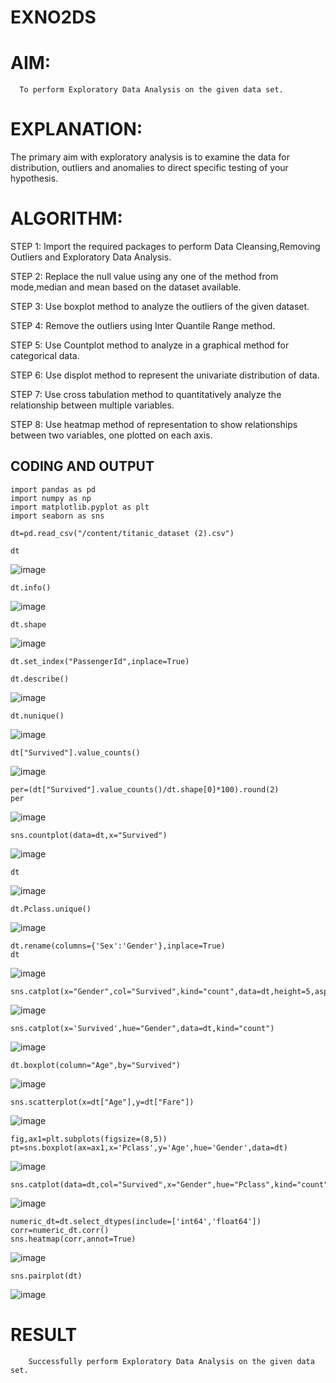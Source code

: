 # EXNO2DS
# AIM:
      To perform Exploratory Data Analysis on the given data set.
      
# EXPLANATION:
  The primary aim with exploratory analysis is to examine the data for distribution, outliers and anomalies to direct specific testing of your hypothesis.
  
# ALGORITHM:
STEP 1: Import the required packages to perform Data Cleansing,Removing Outliers and Exploratory Data Analysis.

STEP 2: Replace the null value using any one of the method from mode,median and mean based on the dataset available.

STEP 3: Use boxplot method to analyze the outliers of the given dataset.

STEP 4: Remove the outliers using Inter Quantile Range method.

STEP 5: Use Countplot method to analyze in a graphical method for categorical data.

STEP 6: Use displot method to represent the univariate distribution of data.

STEP 7: Use cross tabulation method to quantitatively analyze the relationship between multiple variables.

STEP 8: Use heatmap method of representation to show relationships between two variables, one plotted on each axis.

## CODING AND OUTPUT
```
import pandas as pd
import numpy as np
import matplotlib.pyplot as plt
import seaborn as sns

dt=pd.read_csv("/content/titanic_dataset (2).csv")

dt
```
![image](https://github.com/user-attachments/assets/30293503-4335-4480-b434-32e0aa07ded4)
```
dt.info()
```
![image](https://github.com/user-attachments/assets/0c2c4230-cb03-44df-8695-920e670df545)
```
dt.shape
```
![image](https://github.com/user-attachments/assets/ca68a310-a1ce-40d9-a121-7303ef1f64f8)
```
dt.set_index("PassengerId",inplace=True)

dt.describe()
```
![image](https://github.com/user-attachments/assets/e709e0f9-461e-4bb0-b5ad-dacbf4603010)
```
dt.nunique()
```
![image](https://github.com/user-attachments/assets/4bc74690-4280-45ee-9e21-47749bc4cd81)
```
dt["Survived"].value_counts()
```
![image](https://github.com/user-attachments/assets/41a9da15-5a88-4e17-ab0c-b714109e9d2e)
```
per=(dt["Survived"].value_counts()/dt.shape[0]*100).round(2)
per
```
![image](https://github.com/user-attachments/assets/0edabae9-a633-438f-a348-0782d6045141)
```
sns.countplot(data=dt,x="Survived")
```
![image](https://github.com/user-attachments/assets/6507a871-2d8a-4bcf-8bd5-bc873769bba4)
```
dt
```
![image](https://github.com/user-attachments/assets/bbcd0733-00c3-464d-941b-60a975e42a3f)
```
dt.Pclass.unique()
```
![image](https://github.com/user-attachments/assets/2c1b6dbc-0ec8-4c60-aeda-a496d43bbf97)
```
dt.rename(columns={'Sex':'Gender'},inplace=True)
dt
```
![image](https://github.com/user-attachments/assets/62846b2f-796b-4e12-900a-d93f9fbd7f79)
```
sns.catplot(x="Gender",col="Survived",kind="count",data=dt,height=5,aspect=.7)
```
![image](https://github.com/user-attachments/assets/54d7e38d-3148-45bb-b493-e5aecc5767fd)
```
sns.catplot(x='Survived',hue="Gender",data=dt,kind="count")
```
![image](https://github.com/user-attachments/assets/23e55933-3a0b-4ff3-9989-6aaee9673fc9)
```
dt.boxplot(column="Age",by="Survived")
```
![image](https://github.com/user-attachments/assets/e03c25b4-9e9f-4826-a3df-718beda85942)
```
sns.scatterplot(x=dt["Age"],y=dt["Fare"])
```
![image](https://github.com/user-attachments/assets/417cdeb9-4c4f-4161-8811-65f17ddc0537)
```
fig,ax1=plt.subplots(figsize=(8,5))
pt=sns.boxplot(ax=ax1,x='Pclass',y='Age',hue='Gender',data=dt)
```
![image](https://github.com/user-attachments/assets/c7d1d102-c9c6-4486-b631-40adc2ebf958)
```
sns.catplot(data=dt,col="Survived",x="Gender",hue="Pclass",kind="count")
```
![image](https://github.com/user-attachments/assets/b713817c-8983-4a28-b108-6f0cb0d5649d)
```
numeric_dt=dt.select_dtypes(include=['int64','float64'])
corr=numeric_dt.corr()
sns.heatmap(corr,annot=True)
```
![image](https://github.com/user-attachments/assets/0ba550fd-20fd-40a7-8b81-a78c30168e5a)
```
sns.pairplot(dt)
```
![image](https://github.com/user-attachments/assets/085bd542-21d9-4c46-84a4-75c4df16537c)

# RESULT
        Successfully perform Exploratory Data Analysis on the given data set.
